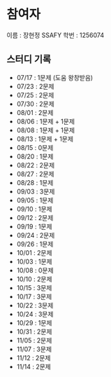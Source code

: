 # 참여자

이름 : 장현정
SSAFY 학번 : 1256074

## 스터디 기록

- 07/17 : 1문제 (도움 왕창받음)
- 07/23 : 2문제
- 07/25 : 2문제
- 07/30 : 2문제
- 08/01 : 2문제
- 08/06 : 1문제 + 1문제
- 08/08 : 1문제 + 1문제
- 08/13 : 1문제 + 1문제
- 08/15 : 0문제
- 08/20 : 1문제
- 08/22 : 2문제
- 08/27 : 2문제
- 08/28 : 1문제
- 09/03 : 3문제
- 09/05 : 1문제
- 09/10 : 1문제
- 09/12 : 2문제
- 09/19 : 1문제
- 09/24 : 2문제
- 09/26 : 1문제
- 10/01 : 2문제
- 10/03 : 1문제
- 10/08 : 0문제
- 10/10 : 2문제
- 10/15 : 3문제
- 10/17 : 3문제
- 10/22 : 3문제
- 10/24 : 3문제
- 10/29 : 1문제
- 10/31 : 2문제
- 11/05 : 2문제
- 11/07 : 3문제
- 11/12 : 2문제
- 11/14 : 2문제
